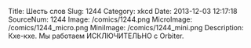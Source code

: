 Title: Шесть слов 
Slug: 1244 
Category: xkcd 
Date: 2013-12-03 12:17:18 
SourceNum: 1244 
Image: /comics/1244.png 
MicroImage: /comics/1244_micro.png 
MiniImage: /comics/1244_mini.png 
Description: Кхе-кхе. Мы работаем ИСКЛЮЧИТЕЛЬНО с Orbiter. 

